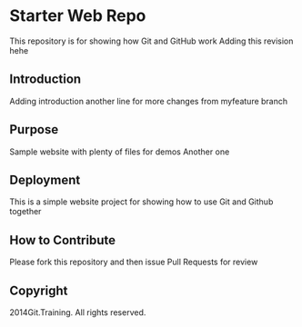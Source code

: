 # Starter Web Repo

This repository is for showing how Git and GitHub work
Adding this revision hehe

## Introduction

Adding introduction
another line for more changes from myfeature branch

## Purpose

Sample website with plenty of files for demos
Another one

## Deployment

This is a simple website project for showing how to use Git and Github together

## How to Contribute
Please fork this repository and then issue Pull Requests for review

## Copyright

2014Git.Training. All rights reserved.